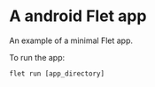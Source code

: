 # A android Flet app

An example of a minimal Flet app.

To run the app:

```
flet run [app_directory]
```